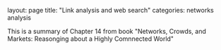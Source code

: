 layout: page
title: "Link analysis and web search"
categories: networks analysis

This is a summary of Chapter 14 from book "Networks, Crowds, and Markets: Reasonging about a Highly Comnnected World"

